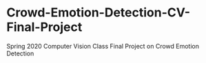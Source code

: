 # Crowd-Emotion-Detection-CV-Final-Project

Spring 2020 Computer Vision Class Final Project on Crowd Emotion Detection
